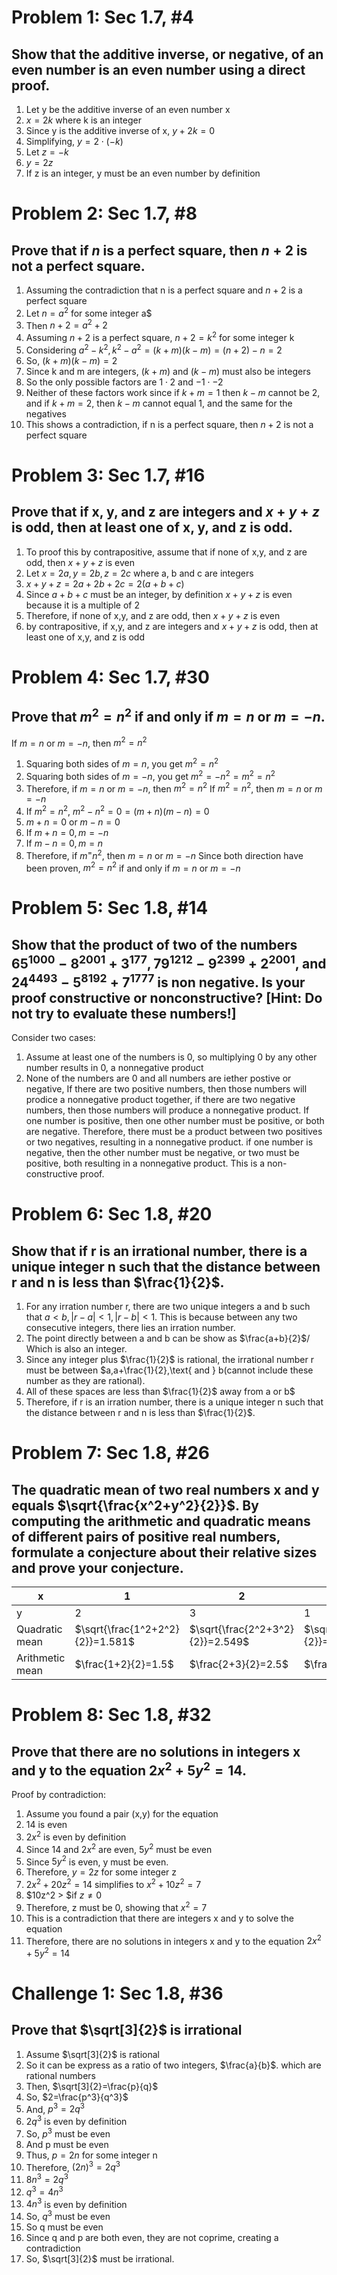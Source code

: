 # Problem 1: Sec 1.7, #4 
## Show that the additive inverse, or negative, of an even number is an even number using a direct proof.
1. Let y be the additive inverse of an even number x
2. $x=2k$ where k is an integer
3. Since y is the additive inverse of x, $y+2k=0$
4. Simplifying, $y=2\cdot (-k)$
5. Let $z=-k$
6. $y=2z$
7. If z is an integer, y must be an even number by definition
# Problem 2: Sec 1.7, #8 
## Prove that if $n$ is a perfect square, then $n + 2$ is not a perfect square.
1. Assuming the contradiction that n is a perfect square and $n+2$ is a perfect square
2. Let $n=a^2$ for some integer a$
3. Then $n+2=a^2+2$
4. Assuming $n+2$ is a perfect square, $n+2=k^2$ for some integer k
5. Considering $a^2-k^2, k^2-a^2=(k+m)(k-m)=(n+2)-n=2$
6. So, $(k+m)(k-m)=2$
7. Since k and m are integers, $(k+m)\text{ and }(k-m)$ must also be integers
8. So the only possible factors are $1\cdot 2$ and $-1\cdot -2$
9. Neither of these factors work since if $k+m=1$ then $k-m$ cannot be 2, and if $k+m=2$, then $k-m$ cannot equal 1, and the same for the negatives
10. This shows a contradiction, if n is a perfect square, then $n+2$ is not a perfect square
# Problem 3: Sec 1.7, #16
## Prove that if x, y, and z are integers and $x + y + z$ is odd, then at least one of x, y, and z is odd.
1. To proof this by contrapositive, assume that if none of x,y, and z are odd, then $x+y+z$ is even
2. Let $x=2a, y=2b, z=2c$ where a, b and c are integers
3. $x+y+z=2a+2b+2c=2(a+b+c)$
4. Since $a+b+c$ must be an integer, by definition $x+y+z$ is even because it is a multiple of 2
5. Therefore, if none of x,y, and z are odd, then $x+y+z$ is even
6. by contrapositive, if x,y, and z are integers and $x+y+z$ is odd, then at least one of x,y, and z is odd
# Problem 4: Sec 1.7, #30
## Prove that $m^2 = n^2$ if and only if $m = n$ or $m = −n$.
If $m=n$ or $m=-n$, then $m^2=n^2$
1. Squaring both sides of $m=n$, you get $m^2=n^2$
2. Squaring both sides of $m=-n$, you get $m^2=-n^2=m^2=n^2$
3. Therefore, if $m=n$ or $m=-n$, then $m^2=n^2$
If $m^2 = n^2$, then $m=n$ or $m=-n$
4. If $m^2=n^2$, $m^2-n^2=0=(m+n)(m-n)=0$
5. $m+n=0$ or $m-n =0$
6. If $m+n=0, m=-n$
7. If $m-n=0, m=n$
8. Therefore, if $m^=n^2$, then $m=n$ or $m=-n$
Since both direction have been proven, $m^2=n^2$ if and only if $m=n$ or $m=-n$
# Problem 5: Sec 1.8, #14
## Show that the product of two of the numbers $65^{1000} − 8^{2001} + 3^{177}, 79^{1212} − 9^{2399} + 2^{2001}$, and $24^{4493} − 5^{8192} + 7^{1777}$ is non negative. Is your proof constructive or nonconstructive? [Hint: Do not try to evaluate these numbers!]
Consider two cases: 
1. Assume at least one of the numbers is 0, so multiplying 0 by any other number results in 0, a nonnegative product
2. None of the numbers are 0 and all numbers are iether postive or negative, If there are two positive numbers, then those numbers will prodice a nonnegative product together, if there are two negative numbers, then those numbers will produce a nonnegative product. If one number is positive, then one other number must be positive, or both are negative. Therefore, there must be a product between two positives or two negatives, resulting in a nonnegative product. if one number is negative, then the other number must be negative, or two must be positive, both resulting in a nonnegative product. This is a non-constructive proof.
# Problem 6: Sec 1.8, #20
## Show that if r is an irrational number, there is a unique integer n such that the distance between r and n is less than $\frac{1}{2}$.
1. For any irration number r, there are two unique integers a and b such that $a < b, |r-a| < 1,|r-b| < 1$. This is because between any two consecutive integers, there lies an irration number.
2. The point directly between a and b can be show as $\frac{a+b}{2}$/ Which is also an integer.
3. Since any integer plus $\frac{1}{2}$ is rational, the irrational number r must be between $a,a+\frac{1}{2},\text{ and } b(cannot include these number as they are rational).
4. All of these spaces are less than $\frac{1}{2}$ away from a or b$
5. Therefore, if r is an irration number, there is a unique integer n such that the distance between r and n is less than $\frac{1}{2}$.
# Problem 7: Sec 1.8, #26
## The quadratic mean of two real numbers x and y equals $\sqrt{\frac{x^2+y^2}{2}}$. By computing the arithmetic and quadratic means of different pairs of positive real numbers, formulate a conjecture about their relative sizes and prove your conjecture. 

| x               | 1                                | 2                                | 1                            | 3                                |
| --------------- | -------------------------------- | -------------------------------- | ---------------------------- | -------------------------------- |
| y               | 2                                | 3                                | 1                            | 4                                |
| Quadratic mean  | $\sqrt{\frac{1^2+2^2}{2}}=1.581$ | $\sqrt{\frac{2^2+3^2}{2}}=2.549$ | $\sqrt{\frac{1^2+1^2}{2}}=1$ | $\sqrt{\frac{3^2+4^2}{2}}=3.535$ |
| Arithmetic mean | $\frac{1+2}{2}=1.5$              | $\frac{2+3}{2}=2.5$              | $\frac{1+1}{2}=1$            | $\frac{3+4}{2}=3.5$              |

# Problem 8: Sec 1.8, #32
## Prove that there are no solutions in integers x and y to the equation $2x^2 + 5y^2 = 14$.
Proof by contradiction:
1. Assume you found a pair (x,y) for the equation
2. 14 is even
3. $2x^2$ is even by definition
4. Since 14 and $2x^2$ are even, $5y^2$ must be even
5. Since $5y^2$ is even, y must be even.
6. Therefore, $y=2z$ for some integer z
7. $2x^2+20z^2=14$ simplifies to $x^2+10z^2=7$
8. $10z^2 > $if $z\neq 0$
9. Therefore, z must be 0, showing that $x^2=7$
10. This is a contradiction that there are integers x and y to solve the equation
11. Therefore, there are no solutions in integers x and y to the equation $2x^2+5y^2=14$
# Challenge 1: Sec 1.8, #36 
## Prove that $\sqrt[3]{2}$ is irrational
1. Assume $\sqrt[3]{2}$ is rational
2. So it can be express as a ratio of two integers, $\frac{a}{b}$. which are rational numbers
3. Then, $\sqrt[3]{2}=\frac{p}{q}$
4. So, $2=\frac{p^3}{q^3}$
5. And, $p^3=2q^3$
6. $2q^3$ is even by definition
7. So, $p^3$ must be even
8. And p must be even
9. Thus, $p=2n$ for some integer n
10. Therefore, $(2n)^3=2q^3$
11. $8n^3=2q^3$
12. $q^3=4n^3$
13. $4n^3$ is even by definition
14. So, $q^3$ must be even
15. So q must be even
16. Since q and p are both even, they are not coprime, creating a contradiction
17. So, $\sqrt[3]{2}$ must be irrational.
